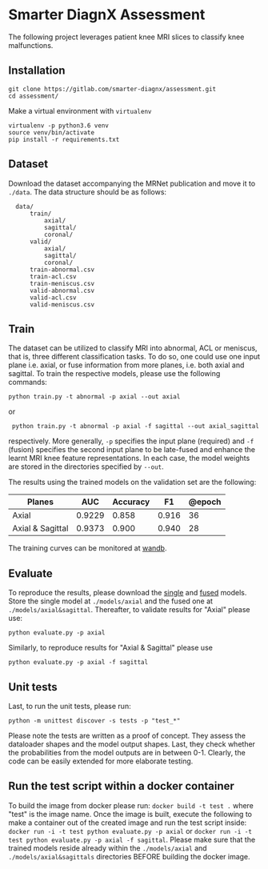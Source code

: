  # Smarter DiagnX Assessment 

The following project leverages patient knee MRI slices to classify knee malfunctions.

## Installation

```
git clone https://gitlab.com/smarter-diagnx/assessment.git
cd assessment/
```
Make a virtual environment with ```virtualenv```
```
virtualenv -p python3.6 venv
source venv/bin/activate
pip install -r requirements.txt
```

## Dataset
Download the dataset accompanying the MRNet publication and move it to `./data`. The data structure should be as follows:
```Shell
  data/
      train/
          axial/
          sagittal/
          coronal/
      valid/
          axial/
          sagittal/
          coronal/
      train-abnormal.csv
      train-acl.csv
      train-meniscus.csv
      valid-abnormal.csv
      valid-acl.csv
      valid-meniscus.csv
```  

## Train
The dataset can be utilized to classify MRI into abnormal, ACL or meniscus, that is, three different classification tasks.
To do so, one could use one input plane i.e. axial, or fuse information from more planes, i.e. both axial and sagittal. 
To train the respective models, please use the following commands:

```python train.py -t abnormal -p axial --out axial```

or

``` python train.py -t abnormal -p axial -f sagittal --out axial_sagittal```

respectively. More generally, `-p` specifies the input plane (required) and 
`-f` (fusion) specifies the second input plane to be late-fused and enhance the
learnt MRI knee feature representations. In each case, the model weights are stored in the directories
specified by ```--out```.

The results using the trained models on the validation set are the following:

| Planes           | AUC    | Accuracy | F1    | @epoch |
|------------------|--------|----------|-------| ------ |
| Axial            | 0.9229 | 0.858    | 0.916 | 36     |
| Axial & Sagittal | 0.9373 | 0.900    | 0.940 | 28     |

The training curves can be monitored at [wandb](https://wandb.ai/ekatsaros/mri-cv/reports/Knee-MRI-training-logs--VmlldzoxNzA4MTcy).
## Evaluate
To reproduce the results, please download the [single](https://drive.google.com/file/d/1_eJpqxFdWOq0pIiuZSoenDP5BpL3zCNS/view?usp=sharing) and [fused](https://drive.google.com/file/d/1ZqixrNImNZeD33fnmbGMiJJlt1FzQDU6/view?usp=sharing) models. 
Store the single model at `./models/axial`
and the fused one at `./models/axial&sagittal`. Thereafter, to validate results for "Axial" please use:

```python evaluate.py -p axial```

Similarly, to reproduce results for "Axial & Sagittal" please use

```python evaluate.py -p axial -f sagittal```

## Unit tests

Last, to run the unit tests, please run:

```python -m unittest discover -s tests -p "test_*"```

Please note the tests are written as a proof of concept. They assess the dataloader shapes and the model output shapes.
Last, they check whether the probabilities from the model outputs are in between 0-1.
Clearly, the code can be easily extended for more elaborate testing.

## Run the test script within a docker container
To build the image from docker please run:
```docker build -t test .```
where "test" is the image name.
Once the image is built, execute the following to make a container out of the created image and run the test script inside:
```docker run -i -t test python evaluate.py -p axial```
or 
```docker run -i -t test python evaluate.py -p axial -f sagittal```.
Please make sure that the trained models reside already within the `./models/axial` and `./models/axial&sagittals`
directories BEFORE building the docker image.